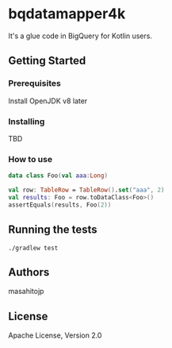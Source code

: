 # bqdatamapper4k
It's a glue code in BigQuery for Kotlin users.

## Getting Started

### Prerequisites

Install OpenJDK v8 later

### Installing

TBD

### How to use

```kotlin
data class Foo(val aaa:Long)

val row: TableRow = TableRow().set("aaa", 2)
val results: Foo = row.toDataClass<Foo>()
assertEquals(results, Foo(2))

```

## Running the tests

```
./gradlew test
```

## Authors

masahitojp

## License

Apache License, Version 2.0